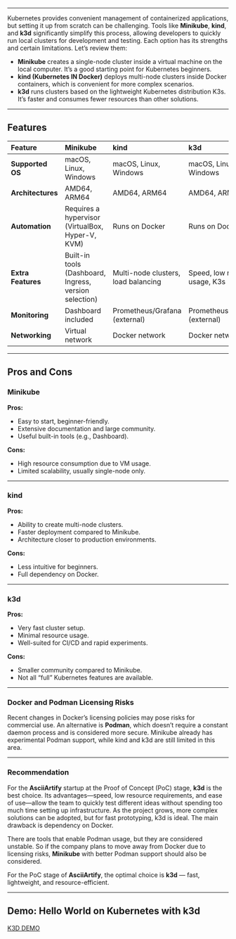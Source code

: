 -----

Kubernetes provides convenient management of containerized applications, but setting it up from scratch can be challenging. Tools like **Minikube**, **kind**, and **k3d** significantly simplify this process, allowing developers to quickly run local clusters for development and testing. Each option has its strengths and certain limitations. Let’s review them:

  * **Minikube** creates a single-node cluster inside a virtual machine on the local computer. It’s a good starting point for Kubernetes beginners.  
  * **kind (Kubernetes IN Docker)** deploys multi-node clusters inside Docker containers, which is convenient for more complex scenarios.  
  * **k3d** runs clusters based on the lightweight Kubernetes distribution K3s. It’s faster and consumes fewer resources than other solutions.  

-----

## Features

| Feature | Minikube | kind | k3d |
| :--- | :--- | :--- | :--- |
| **Supported OS** | macOS, Linux, Windows | macOS, Linux, Windows | macOS, Linux, Windows |
| **Architectures** | AMD64, ARM64 | AMD64, ARM64 | AMD64, ARM64 |
| **Automation** | Requires a hypervisor (VirtualBox, Hyper-V, KVM) | Runs on Docker | Runs on Docker |
| **Extra Features** | Built-in tools (Dashboard, Ingress, version selection) | Multi-node clusters, load balancing | Speed, low resource usage, K3s |
| **Monitoring** | Dashboard included | Prometheus/Grafana (external) | Prometheus/Grafana (external) |
| **Networking** | Virtual network | Docker network | Docker network |

-----

## Pros and Cons

### Minikube

**Pros:**

- Easy to start, beginner-friendly.  
- Extensive documentation and large community.  
- Useful built-in tools (e.g., Dashboard).  

**Cons:**

- High resource consumption due to VM usage.  
- Limited scalability, usually single-node only.  

---

### kind

**Pros:**

- Ability to create multi-node clusters.  
- Faster deployment compared to Minikube.  
- Architecture closer to production environments.  

**Cons:**

- Less intuitive for beginners.  
- Full dependency on Docker.  

---

### k3d

**Pros:**

- Very fast cluster setup.  
- Minimal resource usage.  
- Well-suited for CI/CD and rapid experiments.  

**Cons:**

- Smaller community compared to Minikube.  
- Not all “full” Kubernetes features are available.  

---

### Docker and Podman Licensing Risks

Recent changes in Docker’s licensing policies may pose risks for commercial use. An alternative is **Podman**, which doesn’t require a constant daemon process and is considered more secure. Minikube already has experimental Podman support, while kind and k3d are still limited in this area.

-----

### Recommendation

For the **AsciiArtify** startup at the Proof of Concept (PoC) stage, **k3d** is the best choice. Its advantages—speed, low resource requirements, and ease of use—allow the team to quickly test different ideas without spending too much time setting up infrastructure. As the project grows, more complex solutions can be adopted, but for fast prototyping, k3d is ideal. The main drawback is dependency on Docker.  

There are tools that enable Podman usage, but they are considered unstable. So if the company plans to move away from Docker due to licensing risks, **Minikube** with better Podman support should also be considered.  

For the PoC stage of **AsciiArtify**, the optimal choice is **k3d** — fast, lightweight, and resource-efficient.

-----

## Demo: Hello World on Kubernetes with k3d

[K3D DEMO](https://asciinema.org/a/vjUgt1nEP7QzqBK4ZFcZ4YFmi)
